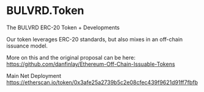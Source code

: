 # BULVRD.Token
The BULVRD ERC-20 Token + Developments

Our token leverages ERC-20 standards, but also mixes in an off-chain issuance model. 

More on this and the original proposal can be here: https://github.com/danfinlay/Ethereum-Off-Chain-Issuable-Tokens

Main Net Deployment
https://etherscan.io/token/0x3afe25a2739b5c2e08cfec439f9621d91ff7fbfb
